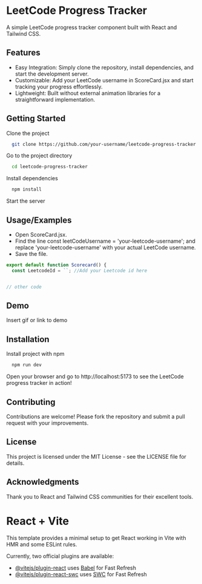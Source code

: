 
# LeetCode Progress Tracker

A simple LeetCode progress tracker component built with React and Tailwind CSS.



## Features

- Easy Integration: Simply clone the repository, install dependencies, and start the development server.
- Customizable: Add your LeetCode username in ScoreCard.jsx and start tracking your progress effortlessly.
- Lightweight: Built without external animation libraries for a straightforward implementation.



## Getting Started


Clone the project

```bash
  git clone https://github.com/your-username/leetcode-progress-tracker.git

```

Go to the project directory

```bash
  cd leetcode-progress-tracker

```

Install dependencies

```bash
  npm install
```

Start the server




## Usage/Examples

- Open ScoreCard.jsx.
- Find the line const leetCodeUsername = 'your-leetcode-username'; and replace 'your-leetcode-username' with your actual LeetCode username.
- Save the file.

```javascript
export default function Scorecard() {
  const LeetcodeId = ``; //Add your Leetcode id here


// other code
```


## Demo

Insert gif or link to demo





## Installation

Install project with npm

```bash
  npm run dev
```
Open your browser and go to http://localhost:5173 to see the LeetCode progress tracker in action!

## Contributing
Contributions are welcome! Please fork the repository and submit a pull request with your improvements.

## License
This project is licensed under the MIT License - see the LICENSE file for details.

## Acknowledgments
Thank you to React and Tailwind CSS communities for their excellent tools.
    

# React + Vite

This template provides a minimal setup to get React working in Vite with HMR and some ESLint rules.

Currently, two official plugins are available:

- [@vitejs/plugin-react](https://github.com/vitejs/vite-plugin-react/blob/main/packages/plugin-react/README.md) uses [Babel](https://babeljs.io/) for Fast Refresh
- [@vitejs/plugin-react-swc](https://github.com/vitejs/vite-plugin-react-swc) uses [SWC](https://swc.rs/) for Fast Refresh
